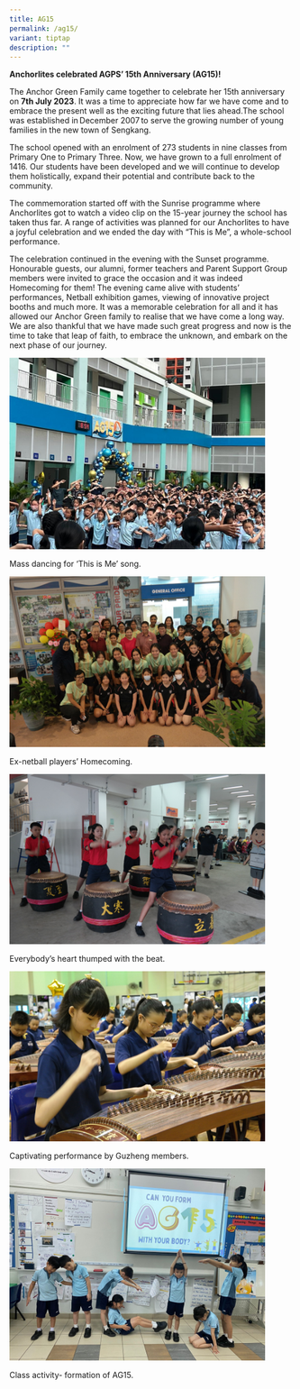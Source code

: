 ```yaml
---
title: AG15
permalink: /ag15/
variant: tiptap
description: ""
---
```

<p><strong>Anchorlites celebrated AGPS’ 15th Anniversary (AG15)!</strong>
</p>
<p>The Anchor Green Family came together to celebrate her 15th anniversary
on <strong>7th July 2023</strong>. It was a time to appreciate how far we
have come and to embrace the present well as the exciting future that lies
ahead.The school was established in December 2007 to serve the growing
number of young families in the new town of Sengkang.</p>
<p>The school opened with an enrolment of 273 students in nine classes from
Primary One to Primary Three. Now, we have grown to a full enrolment of
1416. Our students have been developed and we will continue to develop
them holistically, expand their potential and contribute back to the community.</p>
<p>The commemoration started off with the Sunrise programme where Anchorlites
got to watch a video clip on the 15-year journey the school has taken thus
far. A range of activities was planned for our Anchorlites to have a joyful
celebration and we ended the day with “This is Me”, a whole-school performance.</p>
<p>The celebration continued in the evening with the Sunset programme. Honourable
guests, our alumni, former teachers and Parent Support Group members were
invited to grace the occasion and it was indeed Homecoming for them! The
evening came alive with students’ performances, Netball exhibition games,
viewing of innovative project booths and much more. It was a memorable
celebration for all and it has allowed our Anchor Green family to realise
that we have come a long way. We are also thankful that we have made such
great progress and now is the time to take that leap of faith, to embrace
the unknown, and embark on the next phase of our journey.</p>
<p></p>
<div class="isomer-image-wrapper">
<img style="width: 90%;" height="auto" width="100%" alt="Mass dancing for ‘This is Me’ song." src="/images/Celebrations/AG15/AG15_pict1.jpg">
</div>
<p>Mass dancing for ‘This is Me’ song.</p>
<div class="isomer-image-wrapper">
<img style="width: 90%;" height="auto" width="100%" alt="Ex-netball players’ Homecoming." src="/images/Celebrations/AG15/AG15_pict2.jpg">
</div>
<p>Ex-netball players’ Homecoming.</p>
<div class="isomer-image-wrapper">
<img style="width: 90%;" height="auto" width="100%" alt="Everybody’s heart thumped with the beat." src="/images/Celebrations/AG15/AG15_pict3.jpg">
</div>
<p>Everybody’s heart thumped with the beat.</p>
<p></p>
<div class="isomer-image-wrapper">
<img style="width: 90%;" height="auto" width="100%" alt="Captivating performance by Guzheng members." src="/images/Celebrations/AG15/AG15_pict4.jpg">
</div>
<p>Captivating performance by Guzheng members.</p>
<p></p>
<div class="isomer-image-wrapper">
<img style="width: 90%;" height="auto" width="100%" alt="Class activity- formation of AG15." src="/images/Celebrations/AG15/AG15_pict5.jpg">
</div>
<p>Class activity- formation of AG15.</p>
<p></p>